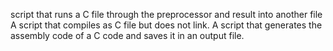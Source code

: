 script that runs a C file through the preprocessor and result into another file
A script that compiles as C file but does not link.
A script that generates the assembly code of a C code and saves it in an output file.
